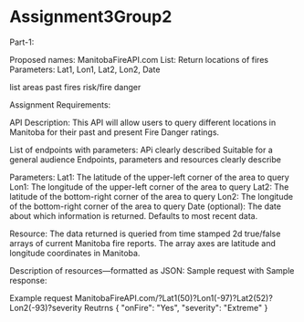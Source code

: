 # Assignment3Group2
Part-1:

Proposed names: ManitobaFireAPI.com
List: Return locations of fires
Parameters: Lat1, Lon1, Lat2, Lon2, Date

list areas
past fires
risk/fire danger

Assignment Requirements:

API Description:  This API will allow users to query different locations in Manitoba for their past and present Fire Danger ratings.

List of endpoints with parameters:
  APi clearly described
  Suitable for a general audience
  Endpoints, parameters and resources clearly describe
  
  Parameters:
    Lat1: The latitude of the upper-left corner of the area to query
    Lon1: The longitude of the upper-left corner of the area to query
    Lat2: The latitude of the bottom-right corner of the area to query
    Lon2: The longitude of the bottom-right corner of the area to query
    Date (optional): The date about which information is returned. Defaults to most recent data.
    
  Resource: The data returned is queried from time stamped 2d true/false arrays of current Manitoba fire reports. The array axes are latitude and longitude coordinates in Manitoba.
    
Description  of resources—formatted as JSON:
Sample request with Sample response:

Example request
  ManitobaFireAPI.com/?Lat1(50)?Lon1(-97)?Lat2(52)?Lon2(-93)?severity
  Reutrns 
  {
    "onFire": "Yes",
    "severity": "Extreme"
  }
